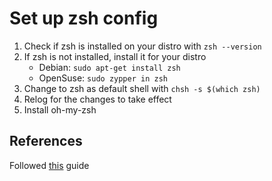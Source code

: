 # Set up zsh config

1. Check if zsh is installed on your distro with `zsh --version`
2. If zsh is not installed, install it for your distro
     - Debian: `sudo apt-get install zsh`
     - OpenSuse: `sudo zypper in zsh`
3. Change to zsh as default shell with `chsh -s $(which zsh)`
4. Relog for the changes to take effect
5. Install oh-my-zsh

## References

Followed [this](https://dev.to/hbenvenutti/using-zsh-without-omz-4gch) guide
